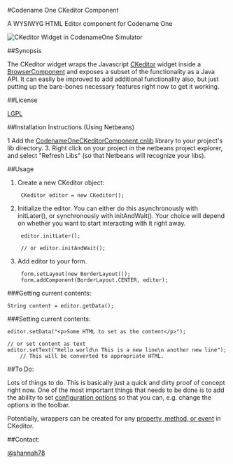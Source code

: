 #Codename One CKeditor Component

A WYSIWYG HTML Editor component for Codename One

![CKeditor Widget in CodenameOne Simulator](https://github.com/shannah/cn1-ckeditor/raw/master/screenshots/ckeditor-iphone4.png)

##Synopsis

The CKeditor widget wraps the Javascript [CKeditor](http://ckeditor.com/) widget inside a [BrowserComponent](https://codenameone.googlecode.com/svn/trunk/CodenameOne/javadoc/com/codename1/ui/BrowserComponent.html) and exposes
a subset of the functionality as a Java API.  It can easily be improved to add additional
functionality also, but just putting up the bare-bones necessary features right now to
get it working.


##License

[LGPL](http://www.gnu.org/licenses/lgpl.html)

##Installation Instructions (Using Netbeans)

1  Add the [CodenameOneCKeditorComponent.cnlib](https://github.com/shannah/cn1-ckeditor/blob/master/CodenameOneCKeditorComponent.cn1lib?raw=true) library to your project's lib directory.
3. Right click on your project in the netbeans project explorer, and select "Refresh Libs" (so that Netbeans will recognize your libs).

##Usage

1. Create a new CKeditor object:
    
        CKeditor editor = new CKeditor();
    
2. Initialize the editor.  You can either do this asynchronously with initLater(), or synchronously with initAndWait().  Your choice will
depend on whether you want to start interacting with it right away.

        editor.initLater();
        
        // or editor.initAndWait();
    
3. Add editor to your form.

        form.setLayout(new BorderLayout());
        form.addComponent(BorderLayout.CENTER, editor);
    
###Getting current contents:

    String content = editor.getData();
    
###Setting current contents:

    editor.setData("<p>Some HTML to set as the content</p>");
    
    // or set content as text
    editor.setText("Hello world\n This is a new line\n another new line");
        // This will be converted to appropriate HTML.
        
##To Do:

Lots of things to do.  This is basically just a quick and dirty proof of concept right now.  One of the most important things that needs to be done is to add the ability to
set [configuration options](http://docs.ckeditor.com/#!/api/CKEDITOR.config) so that you can, e.g. change the options in the toolbar.

Potentially, wrappers can be created for any [property, method, or event](http://docs.ckeditor.com/#!/api/CKEDITOR.editor) in CKeditor.

##Contact:

[@shannah78](http://www.twitter.com/shannah78)
